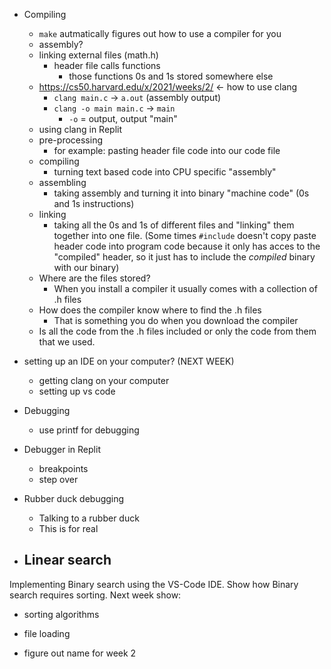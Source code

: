 
- Compiling
    - `make` autmatically figures out how to use a compiler for you
    - assembly?
    - linking external files (math.h)
        - header file calls functions
            - those functions 0s and 1s stored somewhere else
    - https://cs50.harvard.edu/x/2021/weeks/2/ <- how to use clang
        - `clang main.c` -> `a.out` (assembly output)
        - `clang -o main main.c` -> `main`
            - `-o` = output, output "main"
    - using clang in Replit
    - pre-processing
        - for example: pasting header file code into our code file
    - compiling
        - turning text based code into CPU specific "assembly"
    - assembling
        - taking assembly and turning it into binary "machine code" (0s and 1s instructions)
    - linking
        - taking all the 0s and 1s of different files and "linking" them together into one file. (Some times `#include` doesn't copy paste header code into program code because it only has acces to the "compiled" header, so it just has to include the *compiled* binary with our binary)
    - Where are the files stored?
        - When you install a compiler it usually comes with a collection of .h files
    - How does the compiler know where to find the .h files
        - That is something you do when you download the compiler
    - Is all the code from the .h files included or only the code from them that we used.


- setting up an IDE on your computer? (NEXT WEEK)
    - getting clang on your computer
    - setting up vs code

- Debugging
    - use printf for debugging
- Debugger in Replit
    - breakpoints
    - step over
- Rubber duck debugging
    - Talking to a rubber duck
    - This is for real
- Linear search
    - 

Implementing Binary search using the VS-Code IDE. Show how Binary search requires sorting. Next week show:
- sorting algorithms
- file loading

- figure out name for week 2
